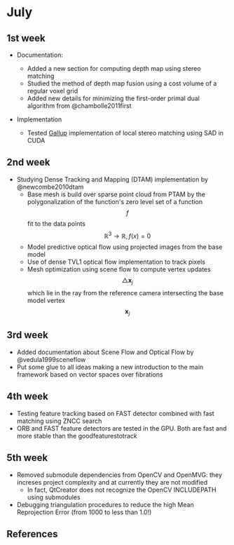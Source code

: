 # July

## 1st week

- Documentation:
    - Added a new section for computing depth map using stereo matching
    - Studied the method of depth map fusion using a cost volume of a regular voxel grid
    - Added new details for minimizing the first-order primal dual algorithm from @chambolle2011first

- Implementation
    - Tested [Gallup](http://www.cs.unc.edu/~gallup/cuda-stereo) implementation of local stereo matching using SAD in CUDA

## 2nd week

- Studying Dense Tracking and Mapping (DTAM) implementation by @newcombe2010dtam
    - Base mesh is build over sparse point cloud from PTAM by the polygonalization of the function's zero level set of a function $$f$$ fit to the data points $$\mathbb{R}^3 \rightarrow \mathbb{R}, f(x) = 0$$
    - Model predictive optical flow using projected images from the base model
    - Use of dense TVL1 optical flow implementation to track pixels
    - Mesh optimization using scene flow to compute vertex updates $$\triangle \mathbf{x}_j$$ which lie in the ray from the reference camera intersecting the base model vertex $$\mathbf{x}_j$$

## 3rd week

- Added documentation about Scene Flow and Optical Flow by @vedula1999sceneflow
- Put some glue to all ideas making a new introduction to the main framework based on vector spaces over fibrations

## 4th week

- Testing feature tracking based on FAST detector combined with fast matching using ZNCC search
- ORB and FAST feature detectors are tested in the GPU. Both are fast and more stable than the goodfeaturestotrack

## 5th week

- Removed submodule dependencies from OpenCV and OpenMVG: they increses project complexity and at currently they are not modified
    - In fact, QtCreator does not recognize the OpenCV INCLUDEPATH using submodules
- Debugging triangulation procedures to reduce the high Mean Reprojection Error (from 1000 to less than 1.0!)

## References
